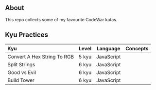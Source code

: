 ## About
This repo collects some of my favourite CodeWar katas. 
<br>

## Kyu Practices

|Kyu               |Level  |Language     |Concepts            |
|:-----------------|-------|-------------|---------------------------------------|
|Convert A Hex String To RGB |5 kyu|JavaScript||
|Split Strings |6 kyu|JavaScript||
|Good vs Evil |6 kyu|JavaScript||
|Build Tower |6 kyu|JavaScript||
